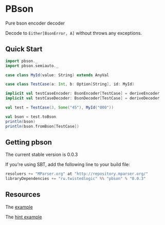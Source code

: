 # PBson

Pure bson encoder decoder

Decode to ```Either[BsonError, A]``` without throws any exceptions.

## Quick Start

```scala
import pbson._
import pbson.semiauto._

case class MyId(value: String) extends AnyVal

case class TestCase(a: Int, b: Option[String], id: MyId)

implicit val testCaseEncoder: BsonEncoder[TestCase] = deriveEncoder
implicit val testCaseDecoder: BsonDecoder[TestCase] = deriveDecoder

val test = TestCase(3, Some("45"), MyId("000"))

val bson = test.toBson
println(bson)
println(bson.fromBson[TestCase])

```


## Getting pbson

The current stable version is 0.0.3

If you're using SBT, add the following line to your build file:

```scala
resolvers += "MParser.org" at "http://repository.mparser.org/"
libraryDependencies += "ru.twistedlogic" %% "pbson" % "0.0.3"
```

## Resources

The [example](https://github.com/EvgeneKiiski/pbson/blob/master/examples/src/main/scala/pbson/examples/FullExample.scala)

The [hint example](https://github.com/EvgeneKiiski/pbson/blob/master/examples/src/main/scala/pbson/examples/FullHintsExample.scala)

